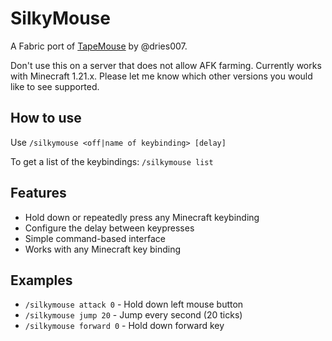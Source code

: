 # SilkyMouse

A Fabric port of [TapeMouse](https://github.com/dries007/TapeMouse) by @dries007.

Don't use this on a server that does not allow AFK farming.
Currently works with Minecraft 1.21.x. Please let me know which other versions you would like to see supported.

## How to use

Use `/silkymouse <off|name of keybinding> [delay]`

To get a list of the keybindings: `/silkymouse list`

## Features

- Hold down or repeatedly press any Minecraft keybinding
- Configure the delay between keypresses
- Simple command-based interface
- Works with any Minecraft key binding

## Examples

- `/silkymouse attack 0` - Hold down left mouse button
- `/silkymouse jump 20` - Jump every second (20 ticks)
- `/silkymouse forward 0` - Hold down forward key
